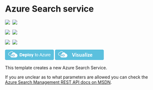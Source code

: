 # Azure Search service

<IMG SRC="https://azbotstorage.blob.core.windows.net/badges/101-azure-search-create/PublicLastTestDate.svg" />&nbsp;
<IMG SRC="https://azbotstorage.blob.core.windows.net/badges/101-azure-search-create/PublicDeployment.svg" />&nbsp;

<IMG SRC="https://azbotstorage.blob.core.windows.net/badges/101-azure-search-create/FairfaxLastTestDate.svg" />&nbsp;
<IMG SRC="https://azbotstorage.blob.core.windows.net/badges/101-azure-search-create/FairfaxDeployment.svg" />&nbsp;

<IMG SRC="https://azbotstorage.blob.core.windows.net/badges/101-azure-search-create/BestPracticeResult.svg" />&nbsp;
<IMG SRC="https://azbotstorage.blob.core.windows.net/badges/101-azure-search-create/CredScanResult.svg" />&nbsp;

[![Deploy to Azure](https://raw.githubusercontent.com/Azure/azure-quickstart-templates/master/1-CONTRIBUTION-GUIDE/images/deploytoazure.png)](https://portal.azure.com/#create/Microsoft.Template/uri/https%3A%2F%2Fraw.githubusercontent.com%2FAzure%2Fazure-quickstart-templates%2Fmaster%2F101-azure-search-create%2Fazuredeploy.json)
<a href="http://armviz.io/#/?load=https%3A%2F%2Fraw.githubusercontent.com%2FAzure%2Fazure-quickstart-templates%2Fmaster%2F101-azure-search-create%2Fazuredeploy.json" target="_blank">
    <img src="https://raw.githubusercontent.com/Azure/azure-quickstart-templates/master/1-CONTRIBUTION-GUIDE/images/visualizebutton.png"/>
</a>

This template creates a new Azure Search Service.

If you are unclear as to what parameters are allowed you can check the [Azure Search Management REST API docs on MSDN](https://msdn.microsoft.com/en-us/library/azure/dn832687.aspx).
